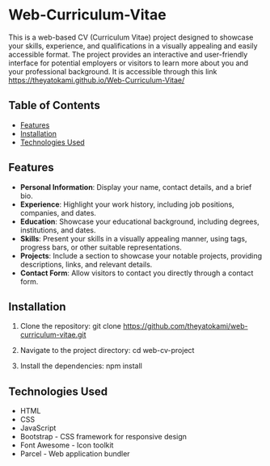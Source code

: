 # Web-Curriculum-Vitae

This is a web-based CV (Curriculum Vitae) project designed to showcase your skills, experience, and qualifications in a visually appealing and easily accessible format. The project provides an interactive and user-friendly interface for potential employers or visitors to learn more about you and your professional background.
It is accessible through this link https://theyatokami.github.io/Web-Curriculum-Vitae/

## Table of Contents

- [Features](#features)
- [Installation](#installation)
- [Technologies Used](#technologies-used)


## Features

- **Personal Information**: Display your name, contact details, and a brief bio.
- **Experience**: Highlight your work history, including job positions, companies, and dates.
- **Education**: Showcase your educational background, including degrees, institutions, and dates.
- **Skills**: Present your skills in a visually appealing manner, using tags, progress bars, or other suitable representations.
- **Projects**: Include a section to showcase your notable projects, providing descriptions, links, and relevant details.
- **Contact Form**: Allow visitors to contact you directly through a contact form.

## Installation

1. Clone the repository:
git clone https://github.com/theyatokami/web-curriculum-vitae.git

2. Navigate to the project directory:
cd web-cv-project

3. Install the dependencies:
npm install

## Technologies Used

- HTML
- CSS
- JavaScript
- Bootstrap - CSS framework for responsive design
- Font Awesome - Icon toolkit
- Parcel - Web application bundler

